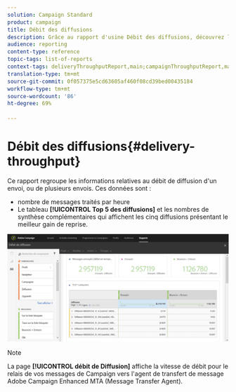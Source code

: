```yaml
---
solution: Campaign Standard
product: campaign
title: Débit des diffusions
description: Grâce au rapport d'usine Débit des diffusions, découvrez les performances de votre diffusion.
audience: reporting
content-type: reference
topic-tags: list-of-reports
context-tags: deliveryThroughputReport,main;campaignThroughputReport,main;programThroughputReport,main
translation-type: tm+mt
source-git-commit: 0f057375e5cd63605af460f08cd39bed00435184
workflow-type: tm+mt
source-wordcount: '86'
ht-degree: 69%

---
```



# Débit des diffusions{#delivery-throughput}

Ce rapport regroupe les informations relatives au débit de diffusion d&#39;un envoi, ou de plusieurs envois. Ces données sont :

* nombre de messages traités par heure
* Le tableau **[!UICONTROL Top 5 des diffusions]** et les nombres de synthèse complémentaires qui affichent les cinq diffusions présentant le meilleur gain de reprise.

![](assets/delivery_reports_1.png)

>[!NOTE]
>
>La page **[!UICONTROL débit de Diffusion]** affiche la vitesse de débit pour le relais de vos messages de Campaign vers l&#39;agent de transfert de message Adobe Campaign Enhanced MTA (Message Transfer Agent).
